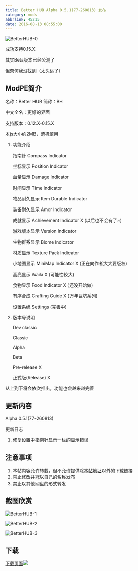 ```yaml
---
title: Better HUB Alpha 0.5.1(77-260813) 发布
category: mods
abbrlink: 45215
date: 2016-08-13 08:55:00
---
```


![BetterHUB-0](https://img.rytinselver.com/mc/mods/betterhub/betterhub-0.jpg)

成功支持0.15.X

其实Beta版本已经公测了

但奈何我没找到（太久远了）

<!-- more -->



## ModPE简介

名称：Better HUB  简称：BH

中文全名：更好的界面

支持版本：0.12.X-0.15.X

本js大小约2MB，渣机慎用



1. 功能介绍

   指南针 Compass Indicator 

   坐标显示 Position Indicator 

   血量显示 Damage Indicator 

   时间显示 Time Indicator 

   物品耐久显示 Item Durable Indicator 

   装备耐久显示 Amor Indicator 

   成就显示 Achievement Indicator X (以后也不会有了~)

   游戏版本显示 Version Indicator 

   生物群系显示 Biome Indicator 

   材质显示 Texture Pack Indicator 

   小地图显示 MiniMap Indicator X (正在向作者大大要版权)

   高亮显示 Waila X (可能性较大)

   食物显示 Food Indicator X (还没开始做)

   有序合成 Crafting Guide X (万年巨坑系列)

   设置系统 Settings (完善中)

2. 版本号说明

   Dev classic 

   Classic 

   Alpha 

   Beta 

   Pre-release X

   正式版(Release) X

从上到下将会依次推出，功能也会越来越完善



## 更新内容

Alpha 0.5.1(77-260813)

更新日志

1. 修复设置中指南针显示一栏的显示错误



## 注意事项

1. 本帖内容允许转载，但不允许提供除[本帖地址](https://mc.rytinselver.com/categories/downloads/31087.html)以外的下载链接
2. 禁止修改并冠以自己的名称发布
3. 禁止以其他网盘的形式转发



## 截图欣赏

![BetterHUB-1](https://img.rytinselver.com/mc/mods/betterhub/betterhub-1.jpg)

![BetterHUB-2](https://img.rytinselver.com/mc/mods/betterhub/betterhub-2.jpg)

![BetterHUB-3](https://img.rytinselver.com/mc/mods/betterhub/betterhub-3.jpg)



## 下载

<p><a class="download-page" href="https://mc.rytinselver.com/categories/downloads/31087.html"><span>下载页面</span><img class="icon2" src="https://img.rytinselver.com/downloads/angle-double-right.svg"/></a></p>